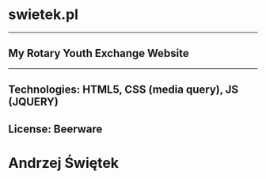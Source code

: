 # swietek.pl
----------------------------------
My Rotary Youth Exchange Website
----------------------------------
----------------------------------
Technologies: HTML5, CSS (media query), JS (JQUERY)
----------------------------------
## License: Beerware

# Andrzej Świętek
